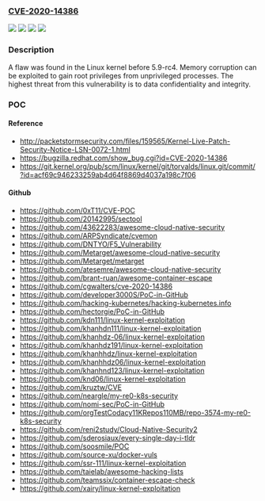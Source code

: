 ### [CVE-2020-14386](https://cve.mitre.org/cgi-bin/cvename.cgi?name=CVE-2020-14386)
![](https://img.shields.io/static/v1?label=Product&message=kernel&color=blue)
![](https://img.shields.io/static/v1?label=Version&message=n%2Fa&color=blue)
![](https://img.shields.io/static/v1?label=Vulnerability&message=CWE-250&color=brighgreen)
![](https://img.shields.io/static/v1?label=Vulnerability&message=CWE-787&color=brighgreen)

### Description

A flaw was found in the Linux kernel before 5.9-rc4. Memory corruption can be exploited to gain root privileges from unprivileged processes. The highest threat from this vulnerability is to data confidentiality and integrity.

### POC

#### Reference
- http://packetstormsecurity.com/files/159565/Kernel-Live-Patch-Security-Notice-LSN-0072-1.html
- https://bugzilla.redhat.com/show_bug.cgi?id=CVE-2020-14386
- https://git.kernel.org/pub/scm/linux/kernel/git/torvalds/linux.git/commit/?id=acf69c946233259ab4d64f8869d4037a198c7f06

#### Github
- https://github.com/0xT11/CVE-POC
- https://github.com/20142995/sectool
- https://github.com/43622283/awesome-cloud-native-security
- https://github.com/ARPSyndicate/cvemon
- https://github.com/DNTYO/F5_Vulnerability
- https://github.com/Metarget/awesome-cloud-native-security
- https://github.com/Metarget/metarget
- https://github.com/atesemre/awesome-cloud-native-security
- https://github.com/brant-ruan/awesome-container-escape
- https://github.com/cgwalters/cve-2020-14386
- https://github.com/developer3000S/PoC-in-GitHub
- https://github.com/hacking-kubernetes/hacking-kubernetes.info
- https://github.com/hectorgie/PoC-in-GitHub
- https://github.com/kdn111/linux-kernel-exploitation
- https://github.com/khanhdn111/linux-kernel-exploitation
- https://github.com/khanhdz-06/linux-kernel-exploitation
- https://github.com/khanhdz191/linux-kernel-exploitation
- https://github.com/khanhhdz/linux-kernel-exploitation
- https://github.com/khanhhdz06/linux-kernel-exploitation
- https://github.com/khanhnd123/linux-kernel-exploitation
- https://github.com/knd06/linux-kernel-exploitation
- https://github.com/kruztw/CVE
- https://github.com/neargle/my-re0-k8s-security
- https://github.com/nomi-sec/PoC-in-GitHub
- https://github.com/orgTestCodacy11KRepos110MB/repo-3574-my-re0-k8s-security
- https://github.com/reni2study/Cloud-Native-Security2
- https://github.com/sderosiaux/every-single-day-i-tldr
- https://github.com/soosmile/POC
- https://github.com/source-xu/docker-vuls
- https://github.com/ssr-111/linux-kernel-exploitation
- https://github.com/taielab/awesome-hacking-lists
- https://github.com/teamssix/container-escape-check
- https://github.com/xairy/linux-kernel-exploitation

